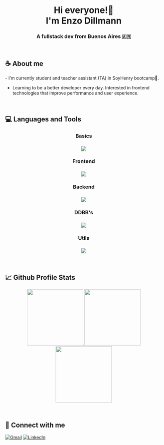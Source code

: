 <h1 align="center">Hi everyone!🙌 <br/> I'm Enzo Dillmann</h1>
<h3 align="center">A fullstack dev from Buenos Aires 🇦🇷</h3>

<br/>

## ☕ About me
<div color="blue">
- I'm currently student and teacher assistant (TA) in SoyHenry bootcamp🚀.

- Learning to be a better developer every day. Interested in frontend technologies that improve performance and user experience.
</div>

  
<br/>

## 💻 Languages and Tools
<div align="center"> 
<h3>Basics<h3/>
<img src="https://skillicons.dev/icons?i=html,css,js,ts" />
<h3>Frontend<h3/>
<img src="https://skillicons.dev/icons?i=react,redux,tailwind,sass" />
<h3>Backend<h3/>
<img src="https://skillicons.dev/icons?i=nodejs,express,php" />
<h3>DDBB's<h3/>
<img src="https://skillicons.dev/icons?i=mongodb,postgres" />
<h3>Utils<h3/>
<img src="https://skillicons.dev/icons?i=jest,webpack,figma,postman,linux" />
</div>

<br/>

## 📈 Github Profile Stats

<p align="center">
    <a href="https://github.com/EFDillmann">
        <img height="180em" src="https://streak-stats.demolab.com?user=EFDillmann&theme=tokyonight&hide_border=true&border_radius="/>
        <img height="180em" src="https://github-readme-stats.vercel.app/api?username=EFDillmann&show_icons=true&count_private=true&hide_border=true&theme=tokyonight&include_all_commits=true&count_private=true"/>
        <img height="180em" src="https://github-readme-stats.vercel.app/api/top-langs/?username=EFDillmann&hide_border=true&layout=compact&theme=tokyonight&hide=jupyter%20notebook"/>
    </a>
</p>

<br/>

## 📨 Connect with me

[![Gmail](https://img.shields.io/badge/Gmail-D14836?style=for-the-badge&logo=gmail&logoColor=white)](mailto:dillmanncode1999@gmail.com)
[![LinkedIn](https://img.shields.io/badge/LinkedIn-0077B5?style=for-the-badge&logo=linkedin&logoColor=white)](https://www.linkedin.com/in/enzo-facundo-dillmann-960233187/)

<br/>
